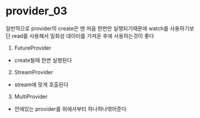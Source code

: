 # provider_03

일반적으로 provider의 create은 맨 처음 한번만 실행되기때문에 watch를 사용하기보단 read를 사용해서
일회성 데이터를 가져온 후에 사용하는것이 좋다

1. FutureProvider
 - create될때 한번 실행된다

2. StreamProvider
 - stream에 맞게 호출된다

3. MultiProvider
 - 안에있는 provider를 위에서부터 하나하나엮어준다
